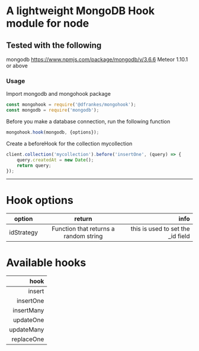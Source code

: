 # A lightweight MongoDB Hook module for node
## Tested with the following
mongodb https://www.npmjs.com/package/mongodb/v/3.6.6
Meteor 1.10.1 or above

### Usage

Import mongodb and mongohook package
```js
const mongohook = require('@dfrankes/mongohook');
const mongodb = require('mongodb');
```

Before you make a database connection, run the following function
```js
mongohook.hook(mongodb, {options});
```

Create a beforeHook for the collection mycollection
```js
client.collection('mycollection').before('insertOne', (query) => {
    query.createdAt = new Date();
    return query;
});
```
___

# Hook options
| option        | return        | info  |
| ------------- |:-------------:| -----:|
| idStrategy    | Function that returns a random string | this is used to set the _id field |



# Available hooks
| hook        |
| -----------:|
| insert      |
| insertOne   |
| insertMany  |
| updateOne   |
| updateMany  |
| replaceOne  |
